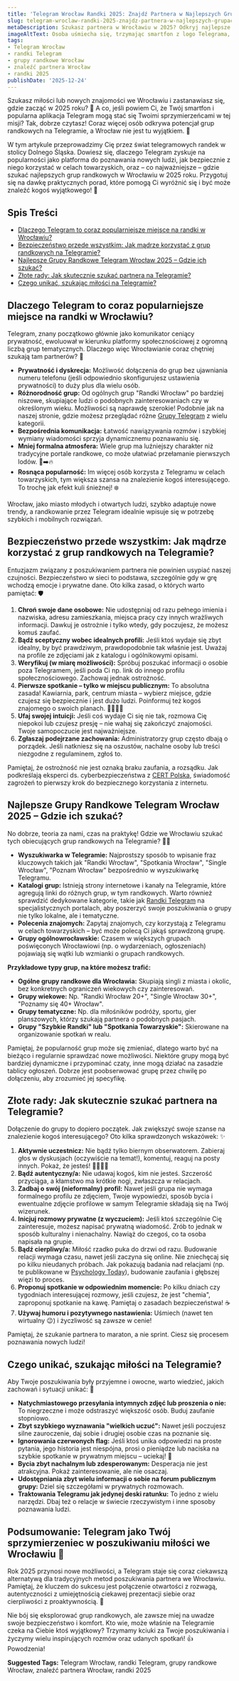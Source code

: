 ```yaml
---
title: 'Telegram Wrocław Randki 2025: Znajdź Partnera w Najlepszych Grupach'
slug: telegram-wroclaw-randki-2025-znajdz-partnera-w-najlepszych-grupach
metaDescription: Szukasz partnera w Wrocławiu w 2025? Odkryj najlepsze grupy randkowe na Telegramie! Porady, bezpieczeństwo i wskazówki, jak znaleźć miłość online.
imageAltText: Osoba uśmiecha się, trzymając smartfon z logo Telegrama, na tle panoramy Wrocławia, symbolizując randkowanie online.
tags:
- Telegram Wrocław
- randki Telegram
- grupy randkowe Wrocław
- znaleźć partnera Wrocław
- randki 2025
publishDate: '2025-12-24'
---
```


Szukasz miłości lub nowych znajomości we Wrocławiu i zastanawiasz się, gdzie zacząć w 2025 roku? 🤔 A co, jeśli powiem Ci, że Twój smartfon i popularna aplikacja Telegram mogą stać się Twoimi sprzymierzeńcami w tej misji? Tak, dobrze czytasz! Coraz więcej osób odkrywa potencjał grup randkowych na Telegramie, a Wrocław nie jest tu wyjątkiem. 💑

W tym artykule przeprowadzimy Cię przez świat telegramowych randek w stolicy Dolnego Śląska. Dowiesz się, dlaczego Telegram zyskuje na popularności jako platforma do poznawania nowych ludzi, jak bezpiecznie z niego korzystać w celach towarzyskich, oraz – co najważniejsze – gdzie szukać najlepszych grup randkowych w Wrocławiu w 2025 roku. Przygotuj się na dawkę praktycznych porad, które pomogą Ci wyróżnić się i być może znaleźć kogoś wyjątkowego! 💖

## Spis Treści

- [Dlaczego Telegram to coraz popularniejsze miejsce na randki w Wrocławiu?](#dlaczego-telegram-to-coraz-popularniejsze-miejsce-na-randki-w-wroclawiu)
- [Bezpieczeństwo przede wszystkim: Jak mądrze korzystać z grup randkowych na Telegramie?](#bezpieczenstwo-przede-wszystkim-jak-madrze-korzystac-z-grup-randkowych-na-telegramie)
- [Najlepsze Grupy Randkowe Telegram Wrocław 2025 – Gdzie ich szukać?](#najlepsze-grupy-randkowe-telegram-wroclaw-2025--gdzie-ich-szukac)
- [Złote rady: Jak skutecznie szukać partnera na Telegramie?](#zlote-rady-jak-skutecznie-szukac-partnera-na-telegramie)
- [Czego unikać, szukając miłości na Telegramie?](#czego-unikac-szukajac-miloci-na-telegramie)

## Dlaczego Telegram to coraz popularniejsze miejsce na randki w Wrocławiu?

Telegram, znany początkowo głównie jako komunikator ceniący prywatność, ewoluował w kierunku platformy społecznościowej z ogromną liczbą grup tematycznych. Dlaczego więc Wrocławianie coraz chętniej szukają tam partnerów? 🧐

*   **Prywatność i dyskrecja:** Możliwość dołączenia do grup bez ujawniania numeru telefonu (jeśli odpowiednio skonfigurujesz ustawienia prywatności) to duży plus dla wielu osób.
*   **Różnorodność grup:** Od ogólnych grup "Randki Wrocław" po bardziej niszowe, skupiające ludzi o podobnych zainteresowaniach czy w określonym wieku. Możliwości są naprawdę szerokie! Podobnie jak na naszej stronie, gdzie możesz przeglądać różne [Grupy Telegram](/grupy) z wielu kategorii.
*   **Bezpośrednia komunikacja:** Łatwość nawiązywania rozmów i szybkiej wymiany wiadomości sprzyja dynamicznemu poznawaniu się.
*   **Mniej formalna atmosfera:** Wiele grup ma luźniejszy charakter niż tradycyjne portale randkowe, co może ułatwiać przełamanie pierwszych lodów. 🧊➡️🔥
*   **Rosnąca popularność:** Im więcej osób korzysta z Telegramu w celach towarzyskich, tym większa szansa na znalezienie kogoś interesującego. To trochę jak efekt kuli śnieżnej! ❄️

Wrocław, jako miasto młodych i otwartych ludzi, szybko adaptuje nowe trendy, a randkowanie przez Telegram idealnie wpisuje się w potrzebę szybkich i mobilnych rozwiązań.

## Bezpieczeństwo przede wszystkim: Jak mądrze korzystać z grup randkowych na Telegramie?

Entuzjazm związany z poszukiwaniem partnera nie powinien usypiać naszej czujności. Bezpieczeństwo w sieci to podstawa, szczególnie gdy w grę wchodzą emocje i prywatne dane. Oto kilka zasad, o których warto pamiętać: 🛡️

1.  **Chroń swoje dane osobowe:** Nie udostępniaj od razu pełnego imienia i nazwiska, adresu zamieszkania, miejsca pracy czy innych wrażliwych informacji. Dawkuj je ostrożnie i tylko wtedy, gdy poczujesz, że możesz komuś zaufać.
2.  **Bądź sceptyczny wobec idealnych profili:** Jeśli ktoś wydaje się zbyt idealny, by być prawdziwym, prawdopodobnie tak właśnie jest. Uważaj na profile ze zdjęciami jak z katalogu i ogólnikowymi opisami.
3.  **Weryfikuj (w miarę możliwości):** Spróbuj poszukać informacji o osobie poza Telegramem, jeśli poda Ci np. link do innego profilu społecznościowego. Zachowaj jednak ostrożność.
4.  **Pierwsze spotkanie – tylko w miejscu publicznym:** To absolutna zasada! Kawiarnia, park, centrum miasta – wybierz miejsce, gdzie czujesz się bezpiecznie i jest dużo ludzi. Poinformuj też kogoś znajomego o swoich planach. 🚶‍♀️🚶‍♂️
5.  **Ufaj swojej intuicji:** Jeśli coś wydaje Ci się nie tak, rozmowa Cię niepokoi lub czujesz presję – nie wahaj się zakończyć znajomości. Twoje samopoczucie jest najważniejsze.
6.  **Zgłaszaj podejrzane zachowania:** Administratorzy grup często dbają o porządek. Jeśli natkniesz się na oszustów, nachalne osoby lub treści niezgodne z regulaminem, zgłoś to.

Pamiętaj, że ostrożność nie jest oznaką braku zaufania, a rozsądku. Jak podkreślają eksperci ds. cyberbezpieczeństwa z [CERT Polska](https://www.cert.pl/ouch/), świadomość zagrożeń to pierwszy krok do bezpiecznego korzystania z internetu.

## Najlepsze Grupy Randkowe Telegram Wrocław 2025 – Gdzie ich szukać?

No dobrze, teoria za nami, czas na praktykę! Gdzie we Wrocławiu szukać tych obiecujących grup randkowych na Telegramie? 🕵️‍♀️

*   **Wyszukiwarka w Telegramie:** Najprostszy sposób to wpisanie fraz kluczowych takich jak "Randki Wrocław", "Spotkania Wrocław", "Single Wrocław", "Poznam Wrocław" bezpośrednio w wyszukiwarkę Telegramu.
*   **Katalogi grup:** Istnieją strony internetowe i kanały na Telegramie, które agregują linki do różnych grup, w tym randkowych. Warto również sprawdzić dedykowane kategorie, takie jak [Randki Telegram](/randki) na specjalistycznych portalach, aby poszerzyć swoje poszukiwania o grupy nie tylko lokalne, ale i tematyczne.
*   **Polecenia znajomych:** Zapytaj znajomych, czy korzystają z Telegramu w celach towarzyskich – być może polecą Ci jakąś sprawdzoną grupę.
*   **Grupy ogólnowrocławskie:** Czasem w większych grupach poświęconych Wrocławiowi (np. o wydarzeniach, ogłoszeniach) pojawiają się wątki lub wzmianki o grupach randkowych.

**Przykładowe typy grup, na które możesz trafić:**

*   **Ogólne grupy randkowe dla Wrocławia:** Skupiają singli z miasta i okolic, bez konkretnych ograniczeń wiekowych czy zainteresowań.
*   **Grupy wiekowe:** Np. "Randki Wrocław 20+", "Single Wrocław 30+", "Poznamy się 40+ Wrocław".
*   **Grupy tematyczne:** Np. dla miłośników podróży, sportu, gier planszowych, którzy szukają partnera o podobnych pasjach.
*   **Grupy "Szybkie Randki" lub "Spotkania Towarzyskie":** Skierowane na organizowanie spotkań w realu.

Pamiętaj, że popularność grup może się zmieniać, dlatego warto być na bieżąco i regularnie sprawdzać nowe możliwości. Niektóre grupy mogą być bardziej dynamiczne i przypominać czaty, inne mogą działać na zasadzie tablicy ogłoszeń. Dobrze jest poobserwować grupę przez chwilę po dołączeniu, aby zrozumieć jej specyfikę.

## Złote rady: Jak skutecznie szukać partnera na Telegramie?

Dołączenie do grupy to dopiero początek. Jak zwiększyć swoje szanse na znalezienie kogoś interesującego? Oto kilka sprawdzonych wskazówek: ✨

1.  **Aktywnie uczestnicz:** Nie bądź tylko biernym obserwatorem. Zabieraj głos w dyskusjach (oczywiście na temat!), komentuj, reaguj na posty innych. Pokaż, że jesteś! 🙋‍♀️🙋‍♂️
2.  **Bądź autentyczny/a:** Nie udawaj kogoś, kim nie jesteś. Szczerość przyciąga, a kłamstwo ma krótkie nogi, zwłaszcza w relacjach.
3.  **Zadbaj o swój (nieformalny) profil:** Nawet jeśli grupa nie wymaga formalnego profilu ze zdjęciem, Twoje wypowiedzi, sposób bycia i ewentualne zdjęcie profilowe w samym Telegramie składają się na Twój wizerunek.
4.  **Inicjuj rozmowy prywatne (z wyczuciem):** Jeśli ktoś szczególnie Cię zainteresuje, możesz napisać prywatną wiadomość. Zrób to jednak w sposób kulturalny i nienachalny. Nawiąż do czegoś, co ta osoba napisała na grupie.
5.  **Bądź cierpliwy/a:** Miłość rzadko puka do drzwi od razu. Budowanie relacji wymaga czasu, nawet jeśli zaczyna się online. Nie zniechęcaj się po kilku nieudanych próbach. Jak pokazują badania nad relacjami (np. te publikowane w [Psychology Today](https://www.psychologytoday.com/us/basics/relationships)), budowanie zaufania i głębszej więzi to proces.
6.  **Proponuj spotkanie w odpowiednim momencie:** Po kilku dniach czy tygodniach interesującej rozmowy, jeśli czujesz, że jest "chemia", zaproponuj spotkanie na kawę. Pamiętaj o zasadach bezpieczeństwa! ☕
7.  **Używaj humoru i pozytywnego nastawienia:** Uśmiech (nawet ten wirtualny 😉) i życzliwość są zawsze w cenie!

Pamiętaj, że szukanie partnera to maraton, a nie sprint. Ciesz się procesem poznawania nowych ludzi!

## Czego unikać, szukając miłości na Telegramie?

Aby Twoje poszukiwania były przyjemne i owocne, warto wiedzieć, jakich zachowań i sytuacji unikać: 🚫

*   **Natychmiastowego przesyłania intymnych zdjęć lub proszenia o nie:** To niegrzeczne i może odstraszyć większość osób. Buduj zaufanie stopniowo.
*   **Zbyt szybkiego wyznawania "wielkich uczuć":** Nawet jeśli poczujesz silne zauroczenie, daj sobie i drugiej osobie czas na poznanie się.
*   **Ignorowania czerwonych flag:** Jeśli ktoś unika odpowiedzi na proste pytania, jego historia jest niespójna, prosi o pieniądze lub naciska na szybkie spotkanie w prywatnym miejscu – uciekaj! 🚩
*   **Bycia zbyt nachalnym lub zdesperowanym:** Desperacja nie jest atrakcyjna. Pokaż zainteresowanie, ale nie osaczaj.
*   **Udostępniania zbyt wielu informacji o sobie na forum publicznym grupy:** Dziel się szczegółami w prywatnych rozmowach.
*   **Traktowania Telegramu jak jedynej deski ratunku:** To jedno z wielu narzędzi. Dbaj też o relacje w świecie rzeczywistym i inne sposoby poznawania ludzi.

## Podsumowanie: Telegram jako Twój sprzymierzeniec w poszukiwaniu miłości we Wrocławiu 💖

Rok 2025 przynosi nowe możliwości, a Telegram staje się coraz ciekawszą alternatywą dla tradycyjnych metod poszukiwania partnera we Wrocławiu. Pamiętaj, że kluczem do sukcesu jest połączenie otwartości z rozwagą, autentyczności z umiejętnością ciekawej prezentacji siebie oraz cierpliwości z proaktywnością. 🤩

Nie bój się eksplorować grup randkowych, ale zawsze miej na uwadze swoje bezpieczeństwo i komfort. Kto wie, może właśnie na Telegramie czeka na Ciebie ktoś wyjątkowy? Trzymamy kciuki za Twoje poszukiwania i życzymy wielu inspirujących rozmów oraz udanych spotkań! 👍 Powodzenia!




**Suggested Tags:**
Telegram Wrocław, randki Telegram, grupy randkowe Wrocław, znaleźć partnera Wrocław, randki 2025
